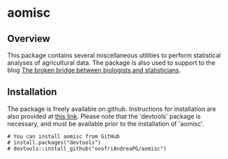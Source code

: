 # aomisc

Overview
--------

This package contains several miscellaneous utilities to perform statistical analyses of agricultural data. The package is also used to support to the blog [The broken bridge between biologists and statisticians](www.statforbiology.com). 

Installation
------------

The package is freely available on github. Instructions for installation are also provided at [this link](https://www.statforbiology.com/rpackages/). Please note that the 'devtools' package is necessary, and must be available prior to the installation of 'aomisc'.

``` 
# You can install aomisc from GitHub
# install.packages("devtools")
# devtools::install_github("onofriAndreaPG/aomisc")
``` 
